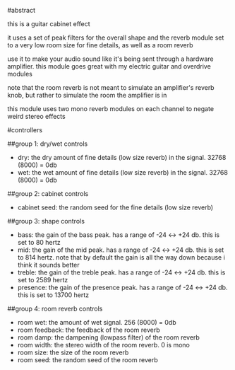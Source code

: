 #abstract

this is a guitar cabinet effect

it uses a set of peak filters for the overall shape and the reverb module set to a very low room size for fine details, as well as a room reverb

use it to make your audio sound like it's being sent through a hardware amplifier. this module goes great with my electric guitar and overdrive modules

note that the room reverb is not meant to simulate an amplifier's reverb knob, but rather to simulate the room the amplifier is in

this module uses two mono reverb modules on each channel to negate weird stereo effects

#controllers

##group 1: dry/wet controls

- dry: the dry amount of fine details (low size reverb) in the signal. 32768 (8000) = 0db
- wet: the wet amount of fine details (low size reverb) in the signal. 32768 (8000) = 0db

##group 2: cabinet controls

- cabinet seed: the random seed for the fine details (low size reverb)

##group 3: shape controls

- bass: the gain of the bass peak. has a range of -24 <-> +24 db. this is set to 80 hertz
- mid: the gain of the mid peak. has a range of -24 <-> +24 db. this is set to 814 hertz. note that by default the gain is all the way down because i think it sounds better
- treble: the gain of the treble peak. has a range of -24 <-> +24 db. this is set to 2589 hertz
- presence: the gain of the presence peak. has a range of -24 <-> +24 db. this is set to 13700 hertz

##group 4: room reverb controls

- room wet: the amount of wet signal. 256 (8000) = 0db
- room feedback: the feedback of the room reverb
- room damp: the dampening (lowpass filter) of the room reverb
- room width: the stereo width of the room reverb. 0 is mono
- room size: the size of the room reverb
- room seed: the random seed of the room reverb
